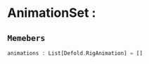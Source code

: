 
# AnimationSet : 
## ```Memebers```    
```rust
animations : List[Defold.RigAnimation] = []  
```


